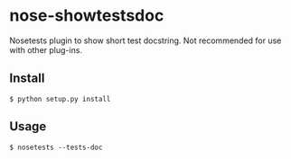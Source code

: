 nose-showtestsdoc
=================

Nosetests plugin to show short test docstring. 
Not recommended for use with other plug-ins.

Install
------

    $ python setup.py install

Usage
------

    $ nosetests --tests-doc
